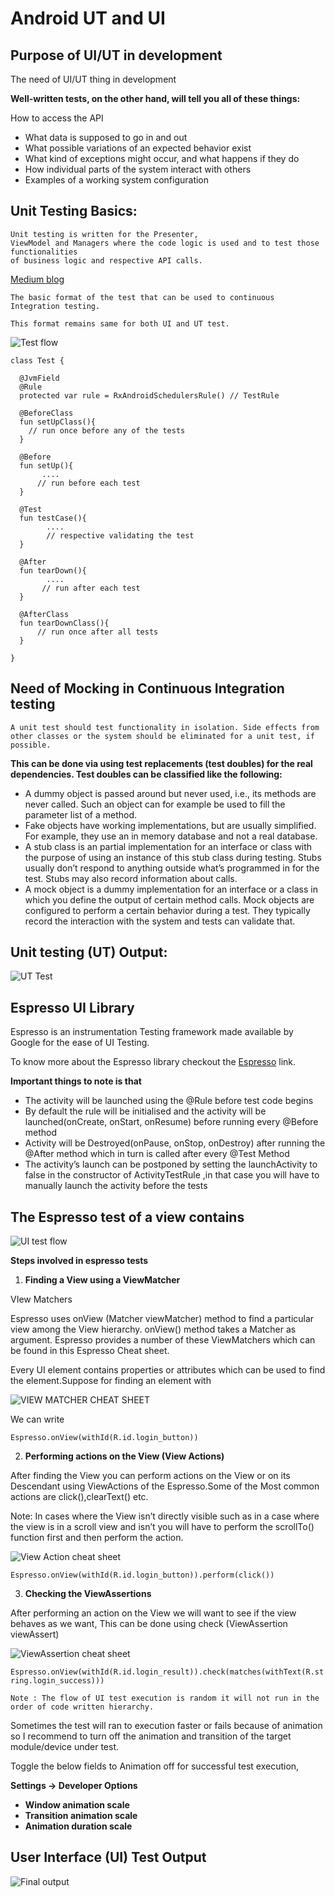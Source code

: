 Android UT and UI 
=================
Purpose of UI/UT in development
-------------------------------
The need of UI/UT thing in development

**Well-written tests, on the other hand, will tell you all of these things:**

How to access the API
* What data is supposed to go in and out
* What possible variations of an expected behavior exist
* What kind of exceptions might occur, and what happens if they do
* How individual parts of the system interact with others
* Examples of a working system configuration

Unit Testing Basics:
-------------------
    Unit testing is written for the Presenter, 
    ViewModel and Managers where the code logic is used and to test those functionalities
    of business logic and respective API calls.
    

[Medium blog](https://medium.com/@surya.n1447)

    The basic format of the test that can be used to continuous Integration testing.

    This format remains same for both UI and UT test.

![Test flow](https://cdn-images-1.medium.com/max/800/1*f9KkaO8AhaXC3ac9Juua7w.jpeg)

```
class Test {

  @JvmField 
  @Rule
  protected var rule = RxAndroidSchedulersRule() // TestRule

  @BeforeClass
  fun setUpClass(){
    // run once before any of the tests
  }

  @Before
  fun setUp(){
       .... 
      // run before each test
  }

  @Test
  fun testCase(){
        .... 
        // respective validating the test
  }

  @After
  fun tearDown(){
        ....
       // run after each test
  }

  @AfterClass
  fun tearDownClass(){
      // run once after all tests
  }

}
```

Need of Mocking in Continuous Integration testing
-------------------------------------------------

    A unit test should test functionality in isolation. Side effects from other classes or the system should be eliminated for a unit test, if possible.

**This can be done via using test replacements (test doubles) for the real dependencies. Test doubles can be classified like the following:**

* A dummy object is passed around but never used, i.e., its methods are never called. Such an object can for example be used to fill the parameter list of a method.
* Fake objects have working implementations, but are usually simplified. For example, they use an in memory database and not a real database.
* A stub class is an partial implementation for an interface or class with the purpose of using an instance of this stub class during testing. Stubs usually don’t respond to anything outside what’s programmed in for the test. Stubs may also record information about calls.
* A mock object is a dummy implementation for an interface or a class in which you define the output of certain method calls. Mock objects are configured to perform a certain behavior during a test. They typically record the interaction with the system and tests can validate that.

Unit testing (UT) Output:
-------------------

![UT Test](https://cdn-images-1.medium.com/max/800/1*lBRCj2bcqnCNN5cl_7TGPg.gif)

Espresso UI Library
-------------------

Espresso is an instrumentation Testing framework made available by Google for the ease of UI Testing.

To know more about the Espresso library checkout the [Espresso](https://developer.android.com/training/testing/espresso/) link.

**Important things to note is that**

* The activity will be launched using the @Rule before test code begins
* By default the rule will be initialised and the activity will be launched(onCreate, onStart, onResume) before running every @Before method
* Activity will be Destroyed(onPause, onStop, onDestroy) after running the @After method which in turn is called after every @Test Method
* The activity’s launch can be postponed by setting the launchActivity to false in the constructor of ActivityTestRule ,in that case you will have to manually launch the activity before the tests

The Espresso test of a view contains
------------------------------------
![UI test flow](https://cdn-images-1.medium.com/max/800/1*0dk_cB_qRdglNlcnOraegQ.jpeg)

**Steps involved in espresso tests**

1. **Finding a View using a ViewMatcher**

VIew Matchers

Espresso uses onView (Matcher<View> viewMatcher) method to find a particular view among the View hierarchy. onView() method takes a Matcher as argument. Espresso provides a number of these ViewMatchers which can be found in this Espresso Cheat sheet.

Every UI element contains properties or attributes which can be used to find the element.Suppose for finding an element with

![VIEW MATCHER CHEAT SHEET](https://cdn-images-1.medium.com/max/600/1*xOYJ_0AZNaAZrAdbutcRVw.png)

We can write

`Espresso.onView(withId(R.id.login_button))`

2. **Performing actions on the View (View Actions)**

After finding the View you can perform actions on the View or on its Descendant using ViewActions of the Espresso.Some of the Most common actions are click(),clearText() etc.

  Note: In cases where the View isn’t directly visible such as in a case where the view is in a scroll view and isn’t you will have to perform the scrollTo() function first and then perform the action.

![View Action cheat sheet](https://cdn-images-1.medium.com/max/600/1*KLkQDb_6JF8dknK01YqCng.png)

`Espresso.onView(withId(R.id.login_button)).perform(click())`

3. **Checking the ViewAssertions**

After performing an action on the View we will want to see if the view behaves as we want, This can be done using check (ViewAssertion viewAssert)

![ViewAssertion cheat sheet](https://cdn-images-1.medium.com/max/600/1*55ZJunXlNtjKsEvNEAjEWQ.png)

`Espresso.onView(withId(R.id.login_result)).check(matches(withText(R.string.login_success)))`

    Note : The flow of UI test execution is random it will not run in the order of code written hierarchy.

Sometimes the test will ran to execution faster or fails because of animation so I recommend to turn off the animation and transition of the target module/device under test.

Toggle the below fields to Animation off for successful test execution,

**Settings -> Developer Options**

* **Window animation scale**
* **Transition animation scale**
* **Animation duration scale**

User Interface (UI) Test Output
-------------------------------
![Final output](https://im2.ezgif.com/tmp/ezgif-2-994ee44d2b.gif)
